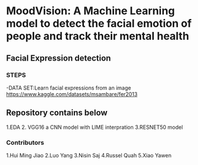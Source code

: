 # MoodVision: A Machine Learning model to detect the facial emotion of people and track their mental health  
## Facial Expression detection
### STEPS
-DATA SET:Learn facial expressions from an image
          https://www.kaggle.com/datasets/msambare/fer2013
 
Repository contains below 
----------------------
1.EDA
2. VGG16 a CNN model with LIME interpration 
3.RESNET50 model 


### Contributors
1.Hui Ming Jiao
2.Luo Yang
3.Nisin Saj
4.Russel Quah
5.Xiao Yawen

